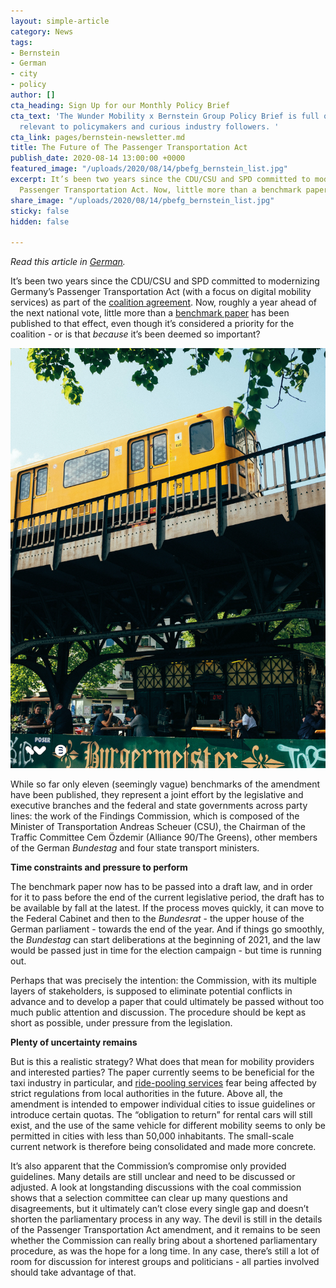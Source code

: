 ```yaml
---
layout: simple-article
category: News
tags:
- Bernstein
- German
- city
- policy
author: []
cta_heading: Sign Up for our Monthly Policy Brief
cta_text: 'The Wunder Mobility x Bernstein Group Policy Brief is full of articles
  relevant to policymakers and curious industry followers. '
cta_link: pages/bernstein-newsletter.md
title: The Future of The Passenger Transportation Act
publish_date: 2020-08-14 13:00:00 +0000
featured_image: "/uploads/2020/08/14/pbefg_bernstein_list.jpg"
excerpt: It’s been two years since the CDU/CSU and SPD committed to modernizing Germany’s
  Passenger Transportation Act. Now, little more than a benchmark paper has been published.
share_image: "/uploads/2020/08/14/pbefg_bernstein_list.jpg"
sticky: false
hidden: false

---
```

_Read this article in_ [_German_](https://www.wundermobility.com/blog/das-personenbeforderungsgesetz)_._

It’s been two years since the CDU/CSU and SPD committed to modernizing Germany’s Passenger Transportation Act (with a focus on digital mobility services) as part of the [coalition agreement](https://www.bundesregierung.de/resource/blob/656734/847984/5b8bc23590d4cb2892b31c987ad672b7/2018-03-14-koalitionsvertrag-data.pdf?download=1). Now, roughly a year ahead of the next national vote, little more than a [benchmark paper](https://www.roedl.de/de-de/de/medien/publikationen/newsletter/kompass-mobilitaet/documents/200619_eckpunktepapier%20pbefg-novelle%20fiko.pdf) has been published to that effect, even though it’s considered a priority for the coalition - or is that _because_ it’s been deemed so important?

![](/uploads/2020/08/14/pbefg_bernstein_body.jpeg)

While so far only eleven (seemingly vague) benchmarks of the amendment have been published, they represent a joint effort by the legislative and executive branches and the federal and state governments across party lines: the work of the Findings Commission, which is composed of the Minister of Transportation Andreas Scheuer (CSU), the Chairman of the Traffic Committee Cem Özdemir (Alliance 90/The Greens), other members of the German _Bundestag_ and four state transport ministers.

**Time constraints and pressure to perform**

The benchmark paper now has to be passed into a draft law, and in order for it to pass before the end of the current legislative period, the draft has to be available by fall at the latest. If the process moves quickly, it can move to the Federal Cabinet and then to the _Bundesrat_ - the upper house of the German parliament - towards the end of the year. And if things go smoothly, the _Bundestag_ can start deliberations at the beginning of 2021, and the law would be passed just in time for the election campaign - but time is running out.

Perhaps that was precisely the intention: the Commission, with its multiple layers of stakeholders, is supposed to eliminate potential conflicts in advance and to develop a paper that could ultimately be passed without too much public attention and discussion. The procedure should be kept as short as possible, under pressure from the legislation.

**Plenty of uncertainty remains**

But is this a realistic strategy? What does that mean for mobility providers and interested parties? The paper currently seems to be beneficial for the taxi industry in particular, and [ride-pooling services](https://www.handelsblatt.com/unternehmen/handel-konsumgueter/mobilitaet-mietwagenbranche-kritisiert-novelle-des-personenbefoerderungsgesetz/25900614.html?ticket=ST-3810297-sblzQgmvNdj1mGERdG1S-ap6) fear being affected by strict regulations from local authorities in the future. Above all, the amendment is intended to empower individual cities to issue guidelines or introduce certain quotas. The “obligation to return” for rental cars will still exist, and the use of the same vehicle for different mobility seems to only be permitted in cities with less than 50,000 inhabitants. The small-scale current network is therefore being consolidated and made more concrete.

It’s also apparent that the Commission’s compromise only provided guidelines. Many details are still unclear and need to be discussed or adjusted. A look at longstanding discussions with the coal commission shows that a selection committee can clear up many questions and disagreements, but it ultimately can’t close every single gap and doesn’t shorten the parliamentary process in any way. The devil is still in the details of the Passenger Transportation Act amendment, and it remains to be seen whether the Commission can really bring about a shortened parliamentary procedure, as was the hope for a long time. In any case, there’s still a lot of room for discussion for interest groups and politicians - all parties involved should take advantage of that.